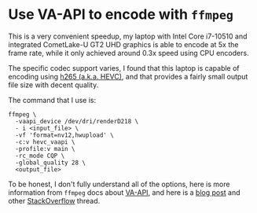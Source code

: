 # Use VA-API to encode with `ffmpeg`

This is a very convenient speedup, my laptop with Intel Core i7-10510 and integrated
CometLake-U GT2 UHD graphics is able to encode at 5x the frame rate, while it only achieved
around 0.3x speed using CPU encoders.

The specific codec support varies, I found that this laptop is capable of encoding using
[h265 (a.k.a. HEVC)][00], and that provides a fairly small output file size with decent quality.

The command that I use is:

```
ffmpeg \
  -vaapi_device /dev/dri/renderD218 \
  - i <input_file> \
  -vf 'format=nv12,hwupload' \
  -c:v hevc_vaapi \
  -profile:v main \
  -rc_mode CQP \
  -global_quality 28 \
  <output_file>
```

[//]: # ( ------------------- references below this line ------------------- )

To be honest, I don't fully understand all of the options, here is more information from `ffmpeg`
docs about [VA-API][01], and here is a [blog post][02] and other [StackOverflow][03] thread.

[00]: https://en.wikipedia.org/wiki/High_Efficiency_Video_Coding
[01]: https://trac.ffmpeg.org/wiki/Hardware/VAAPI
[02]: https://www.tauceti.blog/posts/linux-ffmpeg-amd-5700xt-hardware-video-encoding-hevc-h265-vaapi/
[03]: https://stackoverflow.com/questions/26000606/how-do-you-get-ffmpeg-to-encode-with-vaapi
